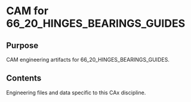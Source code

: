 # CAM for 66_20_HINGES_BEARINGS_GUIDES

## Purpose
CAM engineering artifacts for 66_20_HINGES_BEARINGS_GUIDES.

## Contents
Engineering files and data specific to this CAx discipline.
